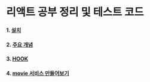 # 리액트 공부 정리 및 테스트 코드

#### 1. [설치](01install.md)
#### 2. [주요 개념](02main_concept.md)
#### 3. [HOOK](03Hook.md)
#### 4. [movie 서비스 만들어보기](movie\src)